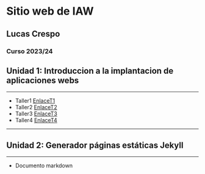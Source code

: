 # Sitio web de IAW
## Lucas Crespo
### Curso 2023/24 
## Unidad 1: Introduccion a la implantacion de aplicaciones webs
---
+ Taller1 [EnlaceT1](https://github.com/LucasCres/LucasCres.github.io/blob/d204ad329660407ddab75f06d86b37414e05ee80/Archivos/Unidad1/taller1.md)
+ Taller2 [EnlaceT2](Archivos/Unidad1/Taller2.md)
+ Taller3 [EnlaceT3](https://github.com/LucasCres/LucasCres.github.io/blob/main/taller3.md)
+ Taller4 [EnlaceT4](https://github.com/LucasCres/prueba-pr-asir)
---
## Unidad 2: Generador páginas estáticas Jekyll  
---
+ Documento markdown


